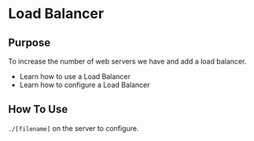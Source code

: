 # Load Balancer

## Purpose
To increase the number of web servers we have and add a load balancer.
- Learn how to use a Load Balancer
- Learn how to configure a Load Balancer

## How To Use
`./[filename]` on the server to configure.
